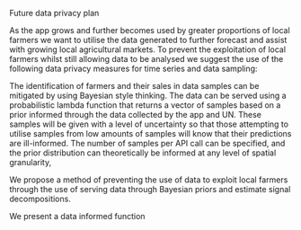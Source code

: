 Future data privacy plan

As the app grows and further becomes used by greater proportions of local farmers we want to utilise the data generated to further forecast and assist with growing local agricultural markets. To prevent the exploitation of local farmers whilst still allowing data to be analysed we suggest the use of the following data privacy measures for time series and data sampling:

The identification of farmers and their sales in data samples can be mitigated by using Bayesian style thinking. The data can be served using a probabilistic lambda function that returns a vector of samples based on a prior informed through the data collected by the app and UN. These samples will be given with a level of uncertainty so that those attempting to utilise samples from low amounts of samples will know that their predictions are ill-informed. The number of samples per API call can be specified, and the prior distribution can theoretically be informed at any level of spatial granularity, 

We propose a method of preventing the use of data to exploit local farmers through the use of serving data through Bayesian priors and estimate signal decompositions.

We present a data informed function 






